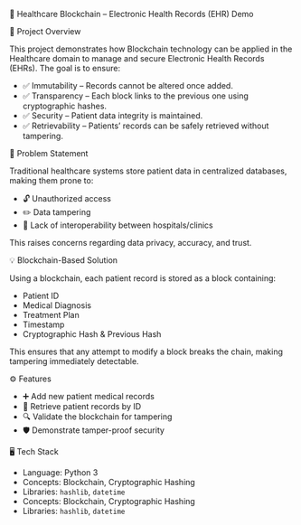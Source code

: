  🏥 Healthcare Blockchain – Electronic Health Records (EHR) Demo

 📌 Project Overview

This project demonstrates how Blockchain technology can be applied in the Healthcare domain to manage and secure Electronic Health Records (EHRs).
The goal is to ensure:

* ✅ Immutability – Records cannot be altered once added.
* ✅ Transparency – Each block links to the previous one using cryptographic hashes.
* ✅ Security – Patient data integrity is maintained.
* ✅ Retrievability – Patients’ records can be safely retrieved without tampering.

 🛑 Problem Statement

Traditional healthcare systems store patient data in centralized databases, making them prone to:

* 🔓 Unauthorized access
* ✏️ Data tampering
* 🧩 Lack of interoperability between hospitals/clinics

This raises concerns regarding data privacy, accuracy, and trust.

 💡 Blockchain-Based Solution

Using a blockchain, each patient record is stored as a block containing:

* Patient ID
* Medical Diagnosis
* Treatment Plan
* Timestamp
* Cryptographic Hash & Previous Hash

This ensures that any attempt to modify a block breaks the chain, making tampering immediately detectable.

 ⚙️ Features

* ➕ Add new patient medical records
* 📂 Retrieve patient records by ID
* 🔍 Validate the blockchain for tampering
* 🛡️ Demonstrate tamper-proof security

 🖥️ Tech Stack

* Language: Python 3
* Concepts: Blockchain, Cryptographic Hashing
* Libraries: `hashlib`, `datetime`
* Concepts: Blockchain, Cryptographic Hashing
* Libraries: `hashlib`, `datetime`
